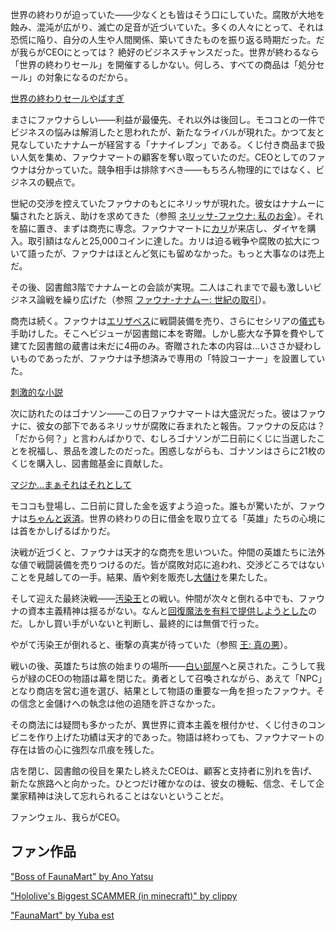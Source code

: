 <!-- title: セレス・ファウナ -->
<!-- status: 生存 -->

世界の終わりが迫っていた――少なくとも皆はそう口にしていた。腐敗が大地を蝕み、混沌が広がり、滅亡の足音が近づいていた。多くの人々にとって、それは恐慌に陥り、自分の人生や人間関係、築いてきたものを振り返る時期だった。だが我らがCEOにとっては？ 絶好のビジネスチャンスだった。世界が終わるなら「世界の終わりセール」を開催するしかない。何しろ、すべての商品は「処分セール」の対象になるのだから。

[世界の終わりセールやばすぎ](#embed:https://www.youtube.com/live/8x-MVX8h9gU?si=upbpi2piV4Z8ERvt&start=142)

まさにファウナらしい――利益が最優先、それ以外は後回し。モココとの一件でビジネスの悩みは解消したと思われたが、新たなライバルが現れた。かつて友と見なしていたナナムーが経営する「ナナイレブン」である。くじ付き商品まで扱い人気を集め、ファウナマートの顧客を奪い取っていたのだ。CEOとしてのファウナは分かっていた。競争相手は排除すべき――もちろん物理的にではなく、ビジネスの観点で。

世紀の交渉を控えていたファウナのもとにネリッサが現れた。彼女はナナムーに騙されたと訴え、助けを求めてきた（参照 [ネリッサ-ファウナ: 私のお金](#edge:fauna-nerissa)）。それを脇に置き、まずは商売に専念。ファウナマートに[カリ](https://www.youtube.com/live/8x-MVX8h9gU?feature=shared&t=473)が来店し、ダイヤを購入。取引額はなんと25,000コインに達した。カリは迫る戦争や腐敗の拡大について語ったが、ファウナはほとんど気にも留めなかった。もっと大事なのは売上だ。

その後、図書館3階でナナムーとの会談が実現。二人はこれまでで最も激しいビジネス論戦を繰り広げた（参照 [ファウナ-ナナムー: 世紀の取引](#edge:moom-fauna)）。

商売は続く。ファウナは[エリザベス](https://www.youtube.com/live/8x-MVX8h9gU?feature=shared&t=2406)に戦闘装備を売り、さらにセシリアの[儀式](https://www.youtube.com/live/8x-MVX8h9gU?feature=shared&t=2977)も手助けした。そこへビジューが図書館に本を寄贈。しかし膨大な予算を費やして建てた図書館の蔵書は未だに4冊のみ。寄贈された本の内容は…いささか疑わしいものであったが、ファウナは予想済みで専用の「特設コーナー」を設置していた。

[刺激的な小説](#embed:https://www.youtube.com/live/8x-MVX8h9gU?si=IMjZK6slIHg67-Pp&start=2573)

次に訪れたのはゴナソン――この日ファウナマートは大盛況だった。彼はファウナに、彼女の部下であるネリッサが腐敗に呑まれたと報告。ファウナの反応は？ 「だから何？」と言わんばかりで、むしろゴナソンが二日前にくじに当選したことを祝福し、景品を渡したのだった。困惑しながらも、ゴナソンはさらに21枚のくじを購入し、図書館基金に貢献した。

[マジか…まぁそれはそれとして](#embed:https://www.youtube.com/live/8x-MVX8h9gU?feature=shared&t=4316)

モココも登場し、二日前に貸した金を返すよう迫った。誰もが驚いたが、ファウナは[ちゃんと返済](https://www.youtube.com/live/8x-MVX8h9gU?feature=shared&t=5001)。世界の終わりの日に借金を取り立てる「英雄」たちの心境には首をかしげるばかりだ。

決戦が近づくと、ファウナは天才的な商売を思いついた。仲間の英雄たちに法外な値で戦闘装備を売りつけるのだ。皆が腐敗対応に追われ、交渉どころではないことを見越しての一手。結果、盾や剣を販売し[大儲け](https://www.youtube.com/live/8x-MVX8h9gU?feature=shared&t=7180)を果たした。

そして迎えた最終決戦――[汚染王](https://www.youtube.com/live/8x-MVX8h9gU?feature=shared&t=7696)との戦い。仲間が次々と倒れる中でも、ファウナの資本主義精神は揺るがない。なんと[回復魔法を有料で提供しようとした](https://www.youtube.com/live/8x-MVX8h9gU?feature=shared&t=7796)のだ。しかし買い手がいないと判断し、最終的には無償で行った。

やがて汚染王が倒れると、衝撃の真実が待っていた（参照 [王: 真の悪](#node:king)）。

戦いの後、英雄たちは旅の始まりの場所――[白い部屋](https://www.youtube.com/live/8x-MVX8h9gU?feature=shared&t=9420)へと戻された。こうして我らが緑のCEOの物語は幕を閉じた。勇者として召喚されながら、あえて「NPC」となり商店を営む道を選び、結果として物語の重要な一角を担ったファウナ。その信念と金儲けへの執念は他の追随を許さなかった。

その商法には疑問も多かったが、異世界に資本主義を根付かせ、くじ付きのコンビニを作り上げた功績は天才的であった。物語は終わっても、ファウナマートの存在は皆の心に強烈な爪痕を残した。

店を閉じ、図書館の役目を果たし終えたCEOは、顧客と支持者に別れを告げ、新たな旅路へと向かった。ひとつだけ確かなのは、彼女の機転、信念、そして企業家精神は決して忘れられることはないということだ。

ファンウェル、我らがCEO。

## ファン作品

["Boss of FaunaMart" by Ano Yatsu](#out:https://www.youtube.com/watch?v=T7fHJcrmO0U)

["Hololive's Biggest SCAMMER (in minecraft)" by clippy](#out:https://www.youtube.com/watch?v=Dyia273Gi7E&ab_channel=clippy)

["FaunaMart" by Yuba est](https://x.com/yubaest/status/1834009254141046887)
